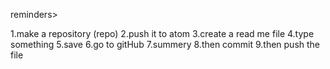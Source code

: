 reminders>



1.make a repository (repo)
2.push it to atom
3.create a read me file
4.type something
5.save
6.go to gitHub
7.summery
8.then commit
9.then push the file
